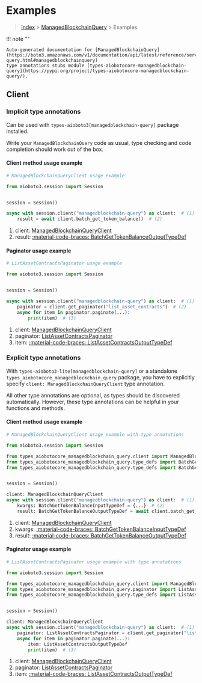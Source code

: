 # Examples

> [Index](../README.md) > [ManagedBlockchainQuery](./README.md) > Examples

!!! note ""

    Auto-generated documentation for [ManagedBlockchainQuery](https://boto3.amazonaws.com/v1/documentation/api/latest/reference/services/managedblockchain-query.html#managedblockchainquery)
    type annotations stubs module [types-aiobotocore-managedblockchain-query](https://pypi.org/project/types-aiobotocore-managedblockchain-query/).

## Client

### Implicit type annotations

Can be used with `types-aioboto3[managedblockchain-query]` package installed.

Write your `ManagedBlockchainQuery` code as usual,
type checking and code completion should work out of the box.



#### Client method usage example

```python
# ManagedBlockchainQueryClient usage example

from aioboto3.session import Session


session = Session()

async with session.client("managedblockchain-query") as client:  # (1)
    result = await client.batch_get_token_balance()  # (2)
```

1. client: [ManagedBlockchainQueryClient](./client.md)
2. result: [:material-code-braces: BatchGetTokenBalanceOutputTypeDef](./type_defs.md#batchgettokenbalanceoutputtypedef)



#### Paginator usage example

```python
# ListAssetContractsPaginator usage example

from aioboto3.session import Session


session = Session()

async with session.client("managedblockchain-query") as client:  # (1)
    paginator = client.get_paginator("list_asset_contracts")  # (2)
    async for item in paginator.paginate(...):
        print(item)  # (3)
```

1. client: [ManagedBlockchainQueryClient](./client.md)
2. paginator: [ListAssetContractsPaginator](./paginators.md#listassetcontractspaginator)
3. item: [:material-code-braces: ListAssetContractsOutputTypeDef](./type_defs.md#listassetcontractsoutputtypedef)




### Explicit type annotations

With `types-aioboto3-lite[managedblockchain-query]`
or a standalone `types_aiobotocore_managedblockchain_query` package, you have to explicitly specify
`client: ManagedBlockchainQueryClient` type annotation.

All other type annotations are optional, as types should be discovered automatically.
However, these type annotations can be helpful in your functions and methods.


#### Client method usage example

```python
# ManagedBlockchainQueryClient usage example with type annotations

from aioboto3.session import Session

from types_aiobotocore_managedblockchain_query.client import ManagedBlockchainQueryClient
from types_aiobotocore_managedblockchain_query.type_defs import BatchGetTokenBalanceOutputTypeDef
from types_aiobotocore_managedblockchain_query.type_defs import BatchGetTokenBalanceInputTypeDef


session = Session()

client: ManagedBlockchainQueryClient
async with session.client("managedblockchain-query") as client:  # (1)
    kwargs: BatchGetTokenBalanceInputTypeDef = {...}  # (2)
    result: BatchGetTokenBalanceOutputTypeDef = await client.batch_get_token_balance(**kwargs)  # (3)
```

1. client: [ManagedBlockchainQueryClient](./client.md)
2. kwargs: [:material-code-braces: BatchGetTokenBalanceInputTypeDef](./type_defs.md#batchgettokenbalanceinputtypedef)
3. result: [:material-code-braces: BatchGetTokenBalanceOutputTypeDef](./type_defs.md#batchgettokenbalanceoutputtypedef)



#### Paginator usage example

```python
# ListAssetContractsPaginator usage example with type annotations

from aioboto3.session import Session

from types_aiobotocore_managedblockchain_query.client import ManagedBlockchainQueryClient
from types_aiobotocore_managedblockchain_query.paginator import ListAssetContractsPaginator
from types_aiobotocore_managedblockchain_query.type_defs import ListAssetContractsOutputTypeDef


session = Session()

client: ManagedBlockchainQueryClient
async with session.client("managedblockchain-query") as client:  # (1)
    paginator: ListAssetContractsPaginator = client.get_paginator("list_asset_contracts")  # (2)
    async for item in paginator.paginate(...):
        item: ListAssetContractsOutputTypeDef
        print(item)  # (3)
```

1. client: [ManagedBlockchainQueryClient](./client.md)
2. paginator: [ListAssetContractsPaginator](./paginators.md#listassetcontractspaginator)
3. item: [:material-code-braces: ListAssetContractsOutputTypeDef](./type_defs.md#listassetcontractsoutputtypedef)




